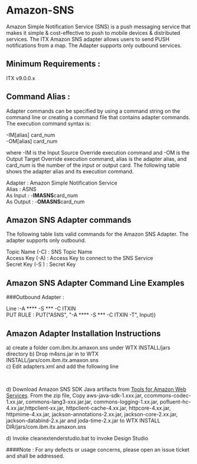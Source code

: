 # Amazon-SNS

Amazon Simple Notification Service (SNS) is a push messaging service that makes it simple & cost-effective to push to mobile devices & distributed services. The ITX Amazon SNS adapter allows users to send PUSH notifications from a map.  The Adapter supports only outbound services. 

## Minimum Requirements : 

ITX v9.0.0.x

## Command Alias : 

Adapter commands can be specified by using a command string on the command line or creating a command file that contains adapter commands. The execution command syntax is:

-IM[alias] card_num <br>
-OM[alias] card_num


where -IM is the Input Source Override execution command and -OM is the Output Target Override execution command, alias is the adapter alias, and card_num is the number of the input or output card. The following table shows the adapter alias and its execution command.


Adapter 	:  Amazon Simple Notification Service <br>
Alias 	        :  ASNS <br>
As Input        :  -**IMASNS**card_num <br>
As Output       :  -**OMASNS**card_num <br>    	  


## Amazon SNS Adapter commands

The following table lists valid commands for the Amazon SNS Adapter. The adapter supports only outbound. 

Topic Name (-C)     : SNS Topic Name<br>
Access Key (-A)	  : Access Key to connect to the SNS Service <br>
Secret Key (-S )  : Secret Key <br>

## Amazon SNS Adapter Command Line Examples

###Outbound Adapter : 

Line :-A ****  -S *** -C ITXIN <br>
PUT RULE : PUT("ASNS", "-A ****  -S *** -C ITXIN  -T", Input)) <br>


## Amazon Adapter Installation Instructions 

a) create a folder com.ibm.itx.amaxon.sns under WTX INSTALL/jars directory
b) Drop m4sns.jar in to WTX INSTALL/jars/com.ibm.itx.amaxon.sns <br>
c) Edit adapters.xml and add the following line <br>

<M4Adapter name="Amazon Simple Notificaiton Service" alias="ASNS" id="174" type="app" class="com/ibm/itx/amazon/sns"/> <br>

d) Download Amazon SNS SDK Java artifacts from [Tools for Amazon Web Services](https://aws.amazon.com/tools/). From the zip file, Copy aws-java-sdk-1.xxx.jar, ccommons-codec-1.xx.jar, commons-lang3-xxx.jar.jar, commons-logging-1.xx.jar, pofluent-hc-4.xx.jar,httpclient-xx.jar, httpclient-cache-4.xx.jar, httpcore-4.xx.jar, httpmime-4.xx.jar, jackson-annotations-2.xx.jar, jackson-core-2.xx.jar, jackson-databind-2.x.jar and joda-time-2.x.jar to WTX INSTALL DIR/jars/com.ibm.itx.amaxon.sns <br>

d) Invoke cleanextenderstudio.bat to invoke Design Studio
 

####Note : For any defects or usage concerns, please open an issue ticket and shall be addressed. 
